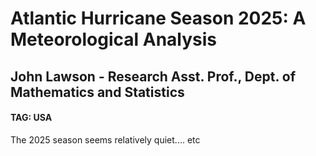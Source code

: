 # Atlantic Hurricane Season 2025: A Meteorological Analysis
## John Lawson - Research Asst. Prof., Dept. of Mathematics and Statistics
#### TAG: USA

The 2025 season seems relatively quiet.... etc 